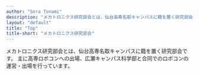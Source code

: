 ```yaml
---
author: "Sora Tonami"
description: "メカトロニクス研究部会とは、仙台高専名取キャンパスに籍を置く研究部会です。"
layout: "default"
title: "Top"
title-short: "メカトロニクス研究部会"
---
```


メカトロニクス研究部会とは、仙台高専名取キャンパスに籍を置く研究部会です。
主に高専ロボコンへの出場、広瀬キャンパス科学部と合同でのロボコンの運営・出場を行っています。
